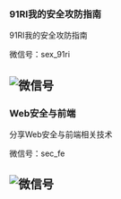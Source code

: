 
### 91RI我的安全攻防指南

91RI我的安全攻防指南

微信号：sex_91ri

![微信号](https://mp.weixin.qq.com/mp/qrcode?scene=10000004&size=102&__biz=MjM5MTY2Mjg3Ng==&mid=2652251571&idx=1&sn=5e3d79effb693dc5ecf459b88074f67f&send_time=)
---

### Web安全与前端

分享Web安全与前端相关技术

微信号：sec_fe

![微信号](https://mp.weixin.qq.com/mp/qrcode?scene=10000004&size=102&__biz=MzIxMDA4NzAyMQ==&mid=2247483927&idx=1&sn=1f393957089ee6aa5acfc5be5c4dbe39&send_time=)
---

